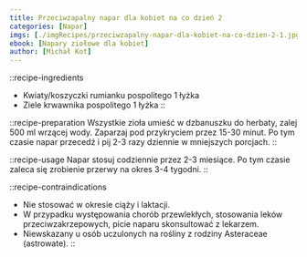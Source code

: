 ```yaml
---
title: Przeciwzapalny napar dla kobiet na co dzień 2
categories: [Napar]
imgs: [./imgRecipes/przeciwzapalny-napar-dla-kobiet-na-co-dzien-2-1.jpg, ./imgRecipes/przeciwzapalny-napar-dla-kobiet-na-co-dzien-2-2.jpg]
ebook: [Napary ziołowe dla kobiet]
author: [Michał Kot]
---
```


::recipe-ingredients
- Kwiaty/koszyczki rumianku pospolitego 1 łyżka
- Ziele krwawnika pospolitego 1 łyżka
::

::recipe-preparation
Wszystkie zioła umieść w dzbanuszku do herbaty, zalej 500 ml wrzącej wody. Zaparzaj pod przykryciem przez 15-30 minut. Po tym czasie napar przecedź i pij 2-3 razy dziennie w mniejszych porcjach.
::

::recipe-usage
Napar stosuj codziennie przez 2-3 miesiące. Po tym czasie zaleca się zrobienie przerwy na okres 3-4 tygodni.
::

::recipe-contraindications
- Nie stosować w okresie ciąży i laktacji.
- W przypadku występowania chorób przewlekłych, stosowania leków przeciwzakrzepowych, picie naparu skonsultować z lekarzem.
- Niewskazany u osób uczulonych na rośliny z rodziny Asteraceae (astrowate).
::